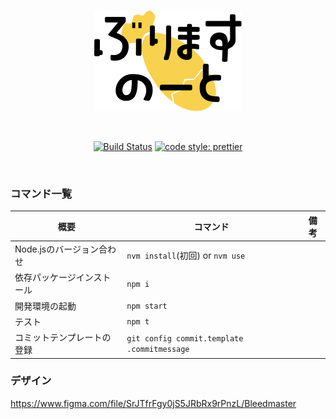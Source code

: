 <div align="center">

<br/>

![logo](./src/assets/images/logo.svg)

<br/>

[![Build Status](https://travis-ci.com/pocka/moe-bleedmaster-note.svg?branch=master)](https://travis-ci.com/pocka/moe-bleedmaster-note)
[![code style: prettier](https://img.shields.io/badge/code_style-prettier-ff69b4.svg)](https://github.com/prettier/prettier)

<br/>

</div>

### コマンド一覧

| 概要                       | コマンド                                    | 備考 |
| -------------------------- | ------------------------------------------- | ---- |
| Node.jsのバージョン合わせ  | `nvm install`(初回) or `nvm use`            |
| 依存パッケージインストール | `npm i`                                     |
| 開発環境の起動             | `npm start`                                 |
| テスト                     | `npm t`                                     |
| コミットテンプレートの登録 | `git config commit.template .commitmessage` |

### デザイン

<https://www.figma.com/file/SrJTfrFgy0jS5JRbRx9rPnzL/Bleedmaster>
